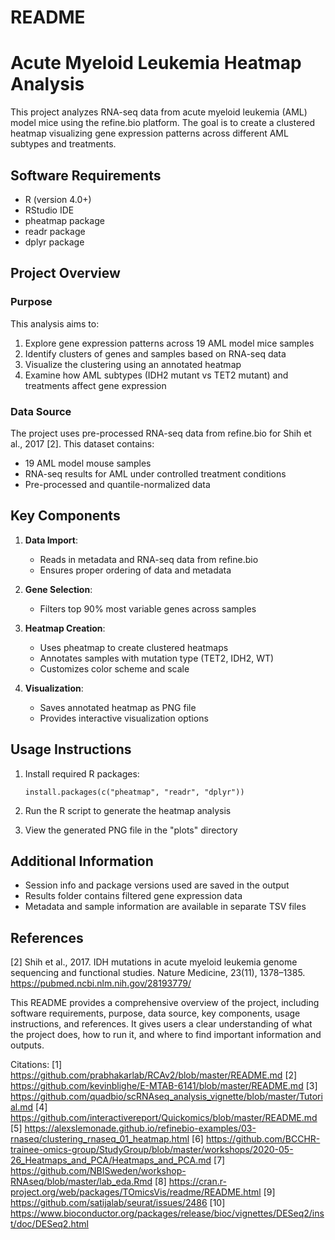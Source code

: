 # README

# Acute Myeloid Leukemia Heatmap Analysis

This project analyzes RNA-seq data from acute myeloid leukemia (AML) model mice using the refine.bio platform. The goal is to create a clustered heatmap visualizing gene expression patterns across different AML subtypes and treatments.

## Software Requirements

- R (version 4.0+)
- RStudio IDE
- pheatmap package
- readr package
- dplyr package

## Project Overview

### Purpose

This analysis aims to:

1. Explore gene expression patterns across 19 AML model mice samples
2. Identify clusters of genes and samples based on RNA-seq data
3. Visualize the clustering using an annotated heatmap
4. Examine how AML subtypes (IDH2 mutant vs TET2 mutant) and treatments affect gene expression

### Data Source

The project uses pre-processed RNA-seq data from refine.bio for Shih et al., 2017 [2]. This dataset contains:

- 19 AML model mouse samples
- RNA-seq results for AML under controlled treatment conditions
- Pre-processed and quantile-normalized data

## Key Components

1. **Data Import**:

   - Reads in metadata and RNA-seq data from refine.bio
   - Ensures proper ordering of data and metadata

2. **Gene Selection**:

   - Filters top 90% most variable genes across samples

3. **Heatmap Creation**:

   - Uses pheatmap to create clustered heatmaps
   - Annotates samples with mutation type (TET2, IDH2, WT)
   - Customizes color scheme and scale

4. **Visualization**:
   - Saves annotated heatmap as PNG file
   - Provides interactive visualization options

## Usage Instructions

1. Install required R packages:

   ```
   install.packages(c("pheatmap", "readr", "dplyr"))
   ```

2. Run the R script to generate the heatmap analysis

3. View the generated PNG file in the "plots" directory

## Additional Information

- Session info and package versions used are saved in the output
- Results folder contains filtered gene expression data
- Metadata and sample information are available in separate TSV files

## References

[2] Shih et al., 2017. IDH mutations in acute myeloid leukemia genome sequencing and functional studies. Nature Medicine, 23(11), 1378–1385. https://pubmed.ncbi.nlm.nih.gov/28193779/

This README provides a comprehensive overview of the project, including software requirements, purpose, data source, key components, usage instructions, and references. It gives users a clear understanding of what the project does, how to run it, and where to find important information and outputs.

Citations:
[1] https://github.com/prabhakarlab/RCAv2/blob/master/README.md
[2] https://github.com/kevinblighe/E-MTAB-6141/blob/master/README.md
[3] https://github.com/quadbio/scRNAseq_analysis_vignette/blob/master/Tutorial.md
[4] https://github.com/interactivereport/Quickomics/blob/master/README.md
[5] https://alexslemonade.github.io/refinebio-examples/03-rnaseq/clustering_rnaseq_01_heatmap.html
[6] https://github.com/BCCHR-trainee-omics-group/StudyGroup/blob/master/workshops/2020-05-26_Heatmaps_and_PCA/Heatmaps_and_PCA.md
[7] https://github.com/NBISweden/workshop-RNAseq/blob/master/lab_eda.Rmd
[8] https://cran.r-project.org/web/packages/TOmicsVis/readme/README.html
[9] https://github.com/satijalab/seurat/issues/2486
[10] https://www.bioconductor.org/packages/release/bioc/vignettes/DESeq2/inst/doc/DESeq2.html
